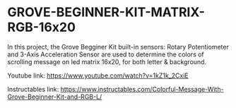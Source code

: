 # GROVE-BEGINNER-KIT-MATRIX-RGB-16x20
In this project, the Grove Begginer Kit built-in sensors: Rotary Potentiometer and 3-Axis Acceleration Sensor are used to determine the colors of scrolling message on led matrix 16x20, for both letter & background.

Youtube link: https://www.youtube.com/watch?v=1kZ1k_2CxiE

Instructables link: https://www.instructables.com/Colorful-Message-With-Grove-Beginner-Kit-and-RGB-L/

